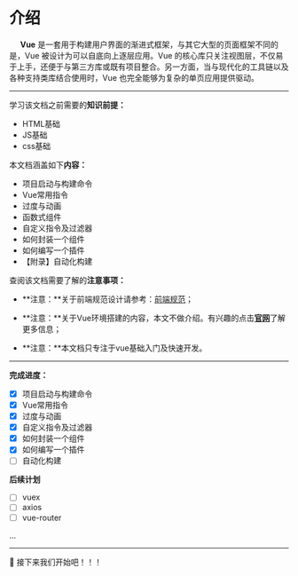 # 介绍

&nbsp;&nbsp;&nbsp;&nbsp;
**Vue** 是一套用于构建用户界面的渐进式框架，与其它大型的页面框架不同的是，Vue 被设计为可以自底向上逐层应用。Vue 的核心库只关注视图层，不仅易于上手，还便于与第三方库或既有项目整合。另一方面，当与现代化的工具链以及各种支持类库结合使用时，Vue 也完全能够为复杂的单页应用提供驱动。

----

学习该文档之前需要的**知识前提：**

- HTML基础
- JS基础
- css基础

本文档涵盖如下**内容：**

- 项目启动与构建命令
- Vue常用指令
- 过度与动画
- 函数式组件
- 自定义指令及过滤器
- 如何封装一个组件
- 如何编写一个插件
- 【附录】自动化构建

查阅该文档需要了解的**注意事项：**

- **注意：**关于前端规范设计请参考：[前端规范](https://cli.vuejs.org/zh/guide/)；

- **注意：**关于Vue环境搭建的内容，本文不做介绍。有兴趣的点击[**官网**](https://cli.vuejs.org/zh/guide/)了解更多信息；

- **注意：**本文档只专注于vue基础入门及快速开发。

----

**完成进度：**

- [x] 项目启动与构建命令
- [x] Vue常用指令
- [x] 过度与动画
- [x] 自定义指令及过滤器
- [x] 如何封装一个组件
- [x] 如何编写一个插件
- [ ] 自动化构建

**后续计划**

- [ ] vuex
- [ ] axios
- [ ] vue-router

...

----

:clap: 接下来我们开始吧！！！
